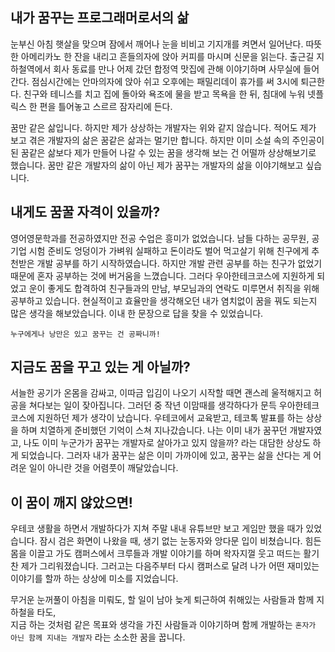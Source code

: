 ## 내가 꿈꾸는 프로그래머로서의 삶

눈부신 아침 햇살을 맞으며 잠에서 깨어나 눈을 비비고 기지개를 켜면서 일어난다. 
따뜻한 아메리카노 한 잔을 내리고 흔들의자에 앉아 커피를 마시며 신문을 읽는다. 
출근길 지하철역에서 회사 동료를 만나 어제 갔던 합정역 맛집에 관해 이야기하며 사무실에 들어간다.
점심시간에는 안마의자에 앉아 쉬고 오후에는 패밀리데이 휴가를 써 3시에 퇴근한다.
친구와 테니스를 치고 집에 돌아와 욕조에 물을 받고 목욕을 한 뒤, 침대에 누워 넷플릭스 한 편을 틀어놓고 스르르 잠자리에 든다.

꿈만 같은 삶입니다. 하지만 제가 상상하는 개발자는 위와 같지 않습니다. 적어도 제가 보고 겪은 개발자의 삶은 꿈같은 삶과는 멀기만 합니다.
하지만 이미 소설 속의 주인공이 된 꿈같은 삶보다 제가 만들어 나갈 수 있는 꿈을 생각해 보는 건 어떨까 상상해보기로 했습니다.
꿈만 같은 개발자의 삶이 아닌 제가 꿈꾸는 개발자의 삶을 이야기해보고 싶습니다. 

## 내게도 꿈꿀 자격이 있을까?

영어영문학과를 전공하였지만 전공 수업은 흥미가 없었습니다. 
남들 다하는 공무원, 공기업 시험 준비도 엉덩이가 가벼워 실패하고 돈이라도 벌어 먹고살기 위해 친구에게 추천받은 개발 공부를 하기 시작하였습니다.
하지만 개발 관련 공부를 하는 친구가 없었기때문에 혼자 공부하는 것에 버거움을 느꼈습니다.
그러다 우아한테크코스에 지원하게 되었고 운이 좋게도 합격하여 친구들과의 만남, 부모님과의 연락도 미루면서 취직을 위해 공부하고 있습니다.
현실적이고 효율만을 생각해오던 내가 염치없이 꿈을 꿔도 되는지 많은 생각을 해보았습니다.
이내 한 문장으로 답을 찾을 수 있었습니다.

`누구에게나 낭만은 있고 꿈꾸는 건 공짜니까!`

## 지금도 꿈을 꾸고 있는 게 아닐까?

서늘한 공기가 온몸을 감싸고, 이따금 입김이 나오기 시작할 때면 괜스레 울적해지고 허공을 쳐다보는 일이 잦아집니다.
그러던 중 작년 이맘때를 생각하다가 문득 우아한테크코스에 지원하던 제가 생각이 났습니다.
우테코에서 교육받고, 테코톡 발표를 하는 상상을 하며 치열하게 준비했던 기억이 스쳐 지나갔습니다.
나는 이미 내가 꿈꾸던 개발자였고, 나도 이미 누군가가 꿈꾸는 개발자로 살아가고 있지 않을까? 라는 대담한 상상도 하게 되었습니다.
그러자 내가 꿈꾸는 삶은 이미 가까이에 있고, 꿈꾸는 삶을 산다는 게 어려운 일이 아니란 것을 어렴풋이 깨달았습니다.

## 이 꿈이 깨지 않았으면!

우테코 생활을 하면서 개발하다가 지쳐 주말 내내 유튜브만 보고 게임만 했을 때가 있었습니다. 
잠시 검은 화면이 나왔을 때, 생기 없는 눈동자와 앙다문 입이 비쳤습니다.
힘든 몸을 이끌고 가도 캠퍼스에서 크루들과 개발 이야기를 하며 왁자지껄 웃고 떠드는 활기찬 제가 그리워졌습니다.
그러고는 다음주부터 다시 캠퍼스로 달려 나가 어떤 재미있는 이야기를 할까 하는 상상에 미소를 지었습니다.

무거운 눈꺼풀이 아침을 미뤄도, 할 일이 남아 늦게 퇴근하여 취해있는 사람들과 함께 지하철을 타도,  
지금 하는 것처럼 같은 목표와 생각을 가진 사람들과 이야기하며 함께 개발하는 `혼자가 아닌 함께 지내는 개발자` 라는 소소한 꿈을 꿉니다. 
